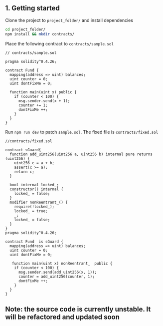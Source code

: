 ## 1. Getting started

Clone the project to `project_folder/` and install dependencies

```bash
cd project_folder/
npm install && mkdir contracts/
```

Place the following contract to `contracts/sample.sol`
```solidity
// contracts/sample.sol

pragma solidity^0.4.26;

contract Fund {
  mapping(address => uint) balances;
  uint counter = 0;
  uint dontFixMe = 0;

  function main(uint x) public {
    if (counter < 100) {
      msg.sender.send(x + 1);
      counter += 1;
      dontFixMe ++;
    }
  }
}
```
Run `npm run dev` to patch `sample.sol`. The fixed file is `contracts/fixed.sol`

```solidity
//contracts/fixed.sol

contract sGuard{
  function add_uint256(uint256 a, uint256 b) internal pure returns (uint256) {
    uint256 c = a + b;
    assert(c >= a);
    return c;
  }

  bool internal locked_;
  constructor() internal {
    locked_ = false;
  }
  modifier nonReentrant_() {
    require(!locked_);
    locked_ = true;
    _;
    locked_ = false;
  }
}
pragma solidity^0.4.26;

contract Fund  is sGuard {
  mapping(address => uint) balances;
  uint counter = 0;
  uint dontFixMe = 0;

   function main(uint x) nonReentrant_  public {
    if (counter < 100) {
      msg.sender.send(add_uint256(x, 1));
      counter = add_uint256(counter, 1);
      dontFixMe ++;
    }
  }
}
```
## Note: the source code is currently unstable. It will be refactored and updated soon
